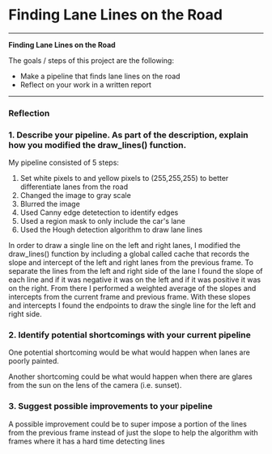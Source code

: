 # **Finding Lane Lines on the Road** 

---

**Finding Lane Lines on the Road**

The goals / steps of this project are the following:
* Make a pipeline that finds lane lines on the road
* Reflect on your work in a written report


[//]: # (Image References)

[image1]: ./examples/grayscale.jpg "Grayscale"

---

### Reflection

### 1. Describe your pipeline. As part of the description, explain how you modified the draw_lines() function.

My pipeline consisted of 5 steps:

1. Set white pixels to and yellow pixels to (255,255,255) to better differentiate lanes from the road
2. Changed the image to gray scale
3. Blurred the image
4. Used Canny edge detetection to identify edges
5. Used a region mask to only include the car's lane
6. Used the Hough detection algorithm to draw lane lines

In order to draw a single line on the left and right lanes, I modified the draw_lines() function by including a global called cache that records the slope and intercept of the left and right lanes from the previous frame. To separate the lines from the left and right side of the lane I found the slope of each line and if it was negative it was on the left and if it was positive it was on the right. From there I performed a weighted average of the slopes and intercepts from the current frame and previous frame. With these slopes and intercepts I found the endpoints to draw the single line for the left and right side.


### 2. Identify potential shortcomings with your current pipeline


One potential shortcoming would be what would happen when lanes are poorly painted. 

Another shortcoming could be what would happen when there are glares from the sun on the lens of the camera (i.e. sunset).


### 3. Suggest possible improvements to your pipeline

A possible improvement could be to super impose a portion of the lines from the previous frame instead of just the slope to help the algorithm with frames where it has a hard time detecting lines
